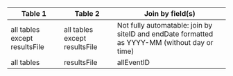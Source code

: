 |Table 1|Table 2|Join by field(s)|
|----------------------------|-------------------------------------------------------------------------------|------------|
|all tables except resultsFile|all tables except resultsFile|Not fully automatable: join by siteID and endDate formatted as YYYY-MM (without day or time)|
|all tables|resultsFile|allEventID|Not fully automatable: join by date formatted as YYYY-MM (without day or time) as calculated from the endDate in each table, then by collectDate in resultFile table|